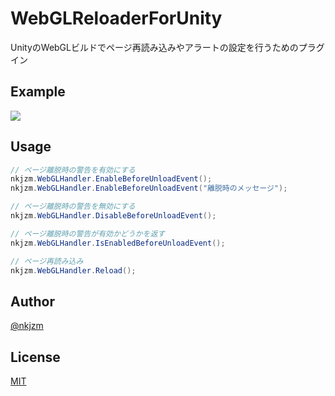 # WebGLReloaderForUnity
UnityのWebGLビルドでページ再読み込みやアラートの設定を行うためのプラグイン

## Example

![](https://github.com/nkjzm/WebGLReloaderForUnity/blob/master/Docs/Example.gif)

## Usage

```.cs
// ページ離脱時の警告を有効にする
nkjzm.WebGLHandler.EnableBeforeUnloadEvent();
nkjzm.WebGLHandler.EnableBeforeUnloadEvent("離脱時のメッセージ");

// ページ離脱時の警告を無効にする
nkjzm.WebGLHandler.DisableBeforeUnloadEvent();

// ページ離脱時の警告が有効かどうかを返す
nkjzm.WebGLHandler.IsEnabledBeforeUnloadEvent();

// ページ再読み込み
nkjzm.WebGLHandler.Reload();
```

## Author

[@nkjzm](https://twitter.com/nkjzm)

## License

[MIT](https://github.com/nkjzm/WebGLReloaderForUnity/blob/master/LICENSE)
